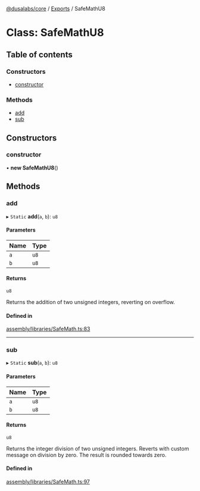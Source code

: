 [@dusalabs/core](../README.md) / [Exports](../modules.md) / SafeMathU8

# Class: SafeMathU8

## Table of contents

### Constructors

- [constructor](SafeMathU8.md#constructor)

### Methods

- [add](SafeMathU8.md#add)
- [sub](SafeMathU8.md#sub)

## Constructors

### constructor

• **new SafeMathU8**()

## Methods

### add

▸ `Static` **add**(`a`, `b`): `u8`

#### Parameters

| Name | Type |
| :------ | :------ |
| `a` | `u8` |
| `b` | `u8` |

#### Returns

`u8`

Returns the addition of two unsigned integers,
reverting on overflow.

#### Defined in

[assembly/libraries/SafeMath.ts:83](https://github.com/dusaprotocol/v2.1/blob/b07cbb8/assembly/libraries/SafeMath.ts#L83)

___

### sub

▸ `Static` **sub**(`a`, `b`): `u8`

#### Parameters

| Name | Type |
| :------ | :------ |
| `a` | `u8` |
| `b` | `u8` |

#### Returns

`u8`

Returns the integer division of two unsigned integers. Reverts with custom message on
division by zero. The result is rounded towards zero.

#### Defined in

[assembly/libraries/SafeMath.ts:97](https://github.com/dusaprotocol/v2.1/blob/b07cbb8/assembly/libraries/SafeMath.ts#L97)
